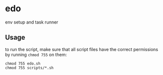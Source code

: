 # edo
env setup and task runner

## Usage
to run the script, make sure that all script files have the correct permissions by running `chmod 755` on them:
```
chmod 755 edo.sh
chmod 755 scripts/*.sh
```